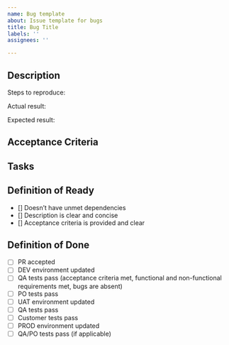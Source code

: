 ```yaml
---
name: Bug template
about: Issue template for bugs
title: Bug Title
labels: ''
assignees: ''

---
```


## Description

Steps to reproduce:

Actual result:

Expected result:


## Acceptance Criteria

## Tasks

## Definition of Ready
- [] Doesn’t have unmet dependencies
- [] Description is clear and concise
- [] Acceptance criteria is provided and clear

## Definition of Done

- [ ] PR accepted
- [ ] DEV environment updated
- [ ] QA tests pass (acceptance criteria met, functional and non-functional requirements met, bugs are absent)
- [ ] PO tests pass
- [ ] UAT environment updated
- [ ] QA tests pass
- [ ] Customer tests pass
- [ ] PROD environment updated
- [ ] QA/PO tests pass (if applicable)
